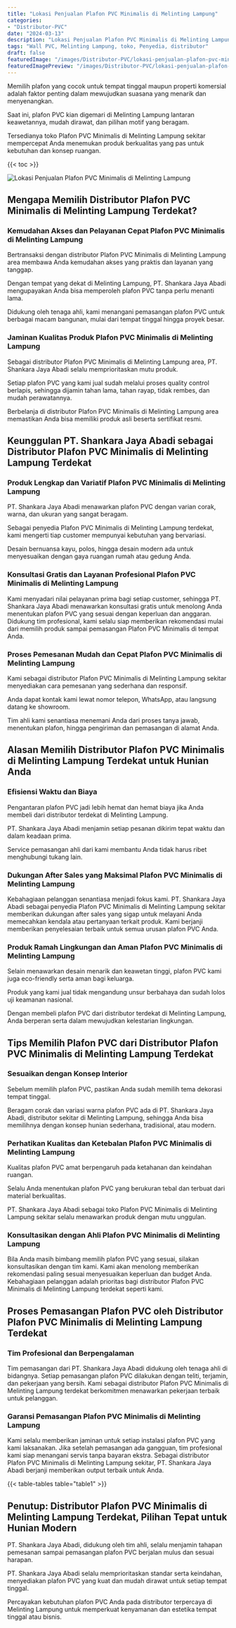 ```yaml
---
title: "Lokasi Penjualan Plafon PVC Minimalis di Melinting Lampung"
categories:
- "Distributor-PVC"
date: "2024-03-13"
description: "Lokasi Penjualan Plafon PVC Minimalis di Melinting Lampung untuk hunian, perkantoran, dan gerai. Panel terbaik, beragam motif, warna modern, dengan jasa pemasangan ditangani oleh tim ahli dan garansi resmi!|Servis penyediaan Plafon PVC Minimalis di Melinting Lampung bagi kebutuhan tempat tinggal, office, atau toko, dengan panel terbaik dan instalasi oleh tim profesional dan kepastian resmi.|Pilihan Plafon PVC Minimalis di Melinting Lampung yang terbukti untuk tempat tinggal, office, dan toko, bersama material berkualitas dan instalasi dikerjakan oleh tim profesional serta jaminan resmi.|Penjualan Plafon PVC Minimalis di Melinting Lampung untuk hunian, perkantoran, dan ritel, dengan panel unggulan dan penempatan oleh tim berpengalaman, disertai beserta garansi resmi.}"
tags: "Wall PVC, Melinting Lampung, toko, Penyedia, distributor"
draft: false
featuredImage: "/images/Distributor-PVC/lokasi-penjualan-plafon-pvc-minimalis-di-melinting-lampung.png"
featuredImagePreview: "/images/Distributor-PVC/lokasi-penjualan-plafon-pvc-minimalis-di-melinting-lampung.png"
---
```


Memilih plafon yang cocok untuk tempat tinggal maupun properti komersial adalah faktor penting dalam mewujudkan suasana yang menarik dan menyenangkan.

Saat ini, plafon PVC kian digemari di Melinting Lampung lantaran keawetannya, mudah dirawat, dan pilihan motif yang beragam.

Tersedianya toko Plafon PVC Minimalis di Melinting Lampung sekitar mempercepat Anda menemukan produk berkualitas yang pas untuk kebutuhan dan konsep ruangan.

{{< toc >}}

![Lokasi Penjualan Plafon PVC Minimalis di Melinting Lampung](/images/Distributor-PVC/Lokasi-Penjualan-Plafon-PVC-Minimalis-di-Melinting-Lampung.png)

## Mengapa Memilih Distributor Plafon PVC Minimalis di Melinting Lampung Terdekat?

### Kemudahan Akses dan Pelayanan Cepat Plafon PVC Minimalis di Melinting Lampung

Bertransaksi dengan distributor Plafon PVC Minimalis di Melinting Lampung area membawa Anda kemudahan akses yang praktis dan layanan yang tanggap.

Dengan tempat yang dekat di Melinting Lampung, PT. Shankara Jaya Abadi mengupayakan Anda bisa memperoleh plafon PVC tanpa perlu menanti lama.

Didukung oleh tenaga ahli, kami menangani pemasangan plafon PVC untuk berbagai macam bangunan, mulai dari tempat tinggal hingga proyek besar.

### Jaminan Kualitas Produk Plafon PVC Minimalis di Melinting Lampung

Sebagai distributor Plafon PVC Minimalis di Melinting Lampung area, PT. Shankara Jaya Abadi selalu memprioritaskan mutu produk.

Setiap plafon PVC yang kami jual sudah melalui proses quality control berlapis, sehingga dijamin tahan lama, tahan rayap, tidak rembes, dan mudah perawatannya.

Berbelanja di distributor Plafon PVC Minimalis di Melinting Lampung area memastikan Anda bisa memiliki produk asli beserta sertifikat resmi.

## Keunggulan PT. Shankara Jaya Abadi sebagai Distributor Plafon PVC Minimalis di Melinting Lampung Terdekat

### Produk Lengkap dan Variatif Plafon PVC Minimalis di Melinting Lampung

PT. Shankara Jaya Abadi menawarkan plafon PVC dengan varian corak, warna, dan ukuran yang sangat beragam.

Sebagai penyedia Plafon PVC Minimalis di Melinting Lampung terdekat, kami mengerti tiap customer mempunyai kebutuhan yang bervariasi.

Desain bernuansa kayu, polos, hingga desain modern ada untuk menyesuaikan dengan gaya ruangan rumah atau gedung Anda.

### Konsultasi Gratis dan Layanan Profesional Plafon PVC Minimalis di Melinting Lampung

Kami menyadari nilai pelayanan prima bagi setiap customer, sehingga PT. Shankara Jaya Abadi menawarkan konsultasi gratis untuk menolong Anda menentukan plafon PVC yang sesuai dengan keperluan dan anggaran. Didukung tim profesional, kami selalu siap memberikan rekomendasi mulai dari memilih produk sampai pemasangan Plafon PVC Minimalis di tempat Anda.

### Proses Pemesanan Mudah dan Cepat Plafon PVC Minimalis di Melinting Lampung

Kami sebagai distributor Plafon PVC Minimalis di Melinting Lampung sekitar menyediakan cara pemesanan yang sederhana dan responsif.

Anda dapat kontak kami lewat nomor telepon, WhatsApp, atau langsung datang ke showroom.

Tim ahli kami senantiasa menemani Anda dari proses tanya jawab, menentukan plafon, hingga pengiriman dan pemasangan di alamat Anda.

## Alasan Memilih Distributor Plafon PVC Minimalis di Melinting Lampung Terdekat untuk Hunian Anda

### Efisiensi Waktu dan Biaya

Pengantaran plafon PVC jadi lebih hemat dan hemat biaya jika Anda membeli dari distributor terdekat di Melinting Lampung.

PT. Shankara Jaya Abadi menjamin setiap pesanan dikirim tepat waktu dan dalam keadaan prima.

Service pemasangan ahli dari kami membantu Anda tidak harus ribet menghubungi tukang lain.

### Dukungan After Sales yang Maksimal Plafon PVC Minimalis di Melinting Lampung

Kebahagiaan pelanggan senantiasa menjadi fokus kami. PT. Shankara Jaya Abadi sebagai penyedia Plafon PVC Minimalis di Melinting Lampung sekitar memberikan dukungan after sales yang sigap untuk melayani Anda memecahkan kendala atau pertanyaan terkait produk. Kami berjanji memberikan penyelesaian terbaik untuk semua urusan plafon PVC Anda.

### Produk Ramah Lingkungan dan Aman Plafon PVC Minimalis di Melinting Lampung

Selain menawarkan desain menarik dan keawetan tinggi, plafon PVC kami juga eco-friendly serta aman bagi keluarga.

Produk yang kami jual tidak mengandung unsur berbahaya dan sudah lolos uji keamanan nasional.

Dengan membeli plafon PVC dari distributor terdekat di Melinting Lampung, Anda berperan serta dalam mewujudkan kelestarian lingkungan.

## Tips Memilih Plafon PVC dari Distributor Plafon PVC Minimalis di Melinting Lampung Terdekat

### Sesuaikan dengan Konsep Interior

Sebelum memilih plafon PVC, pastikan Anda sudah memilih tema dekorasi tempat tinggal.

Beragam corak dan variasi warna plafon PVC ada di PT. Shankara Jaya Abadi, distributor sekitar di Melinting Lampung, sehingga Anda bisa memilihnya dengan konsep hunian sederhana, tradisional, atau modern.

### Perhatikan Kualitas dan Ketebalan Plafon PVC Minimalis di Melinting Lampung

Kualitas plafon PVC amat berpengaruh pada ketahanan dan keindahan ruangan.

Selalu Anda menentukan plafon PVC yang berukuran tebal dan terbuat dari material berkualitas.

PT. Shankara Jaya Abadi sebagai toko Plafon PVC Minimalis di Melinting Lampung sekitar selalu menawarkan produk dengan mutu unggulan.

### Konsultasikan dengan Ahli Plafon PVC Minimalis di Melinting Lampung

Bila Anda masih bimbang memilih plafon PVC yang sesuai, silakan konsultasikan dengan tim kami. Kami akan menolong memberikan rekomendasi paling sesuai menyesuaikan keperluan dan budget Anda. Kebahagiaan pelanggan adalah prioritas bagi distributor Plafon PVC Minimalis di Melinting Lampung terdekat seperti kami.

## Proses Pemasangan Plafon PVC oleh Distributor Plafon PVC Minimalis di Melinting Lampung Terdekat

### Tim Profesional dan Berpengalaman

Tim pemasangan dari PT. Shankara Jaya Abadi didukung oleh tenaga ahli di bidangnya. Setiap pemasangan plafon PVC dilakukan dengan teliti, terjamin, dan pekerjaan yang bersih. Kami sebagai distributor Plafon PVC Minimalis di Melinting Lampung terdekat berkomitmen menawarkan pekerjaan terbaik untuk pelanggan.

### Garansi Pemasangan Plafon PVC Minimalis di Melinting Lampung

Kami selalu memberikan jaminan untuk setiap instalasi plafon PVC yang kami laksanakan. Jika setelah pemasangan ada gangguan, tim profesional kami siap menangani servis tanpa bayaran ekstra. Sebagai distributor Plafon PVC Minimalis di Melinting Lampung sekitar, PT. Shankara Jaya Abadi berjanji memberikan output terbaik untuk Anda.

{{< table-tables table="table1" >}}

## Penutup: Distributor Plafon PVC Minimalis di Melinting Lampung Terdekat, Pilihan Tepat untuk Hunian Modern

PT. Shankara Jaya Abadi, didukung oleh tim ahli, selalu menjamin tahapan pemesanan sampai pemasangan plafon PVC berjalan mulus dan sesuai harapan.

PT. Shankara Jaya Abadi selalu memprioritaskan standar serta keindahan, menyediakan plafon PVC yang kuat dan mudah dirawat untuk setiap tempat tinggal.

Percayakan kebutuhan plafon PVC Anda pada distributor terpercaya di Melinting Lampung untuk memperkuat kenyamanan dan estetika tempat tinggal atau bisnis.
